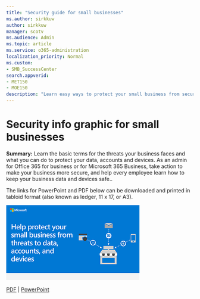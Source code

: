 ```yaml
---
title: "Security guide for small businesses"
ms.author: sirkkuw
author: sirkkuw
manager: scotv
ms.audience: Admin
ms.topic: article
ms.service: o365-administration
localization_priority: Normal
ms.custom:
- SMB_SuccessCenter
search.appverid:
- MET150
- MOE150
description: "Learn easy ways to protect your small business from security threats."
---
```


# Security info graphic for small businesses

**Summary:** Learn the basic terms for the threats your business faces and what you can do to protect your data, accounts and devices. As an admin for Office 365 for business or for Microsoft 365 Business, take action to make your business more secure, and help every employee learn how to keep your business data and devices safe..

The links for PowerPoint and PDF below can be downloaded and printed in tabloid format (also known as ledger, 11 x 17, or A3).

![Image for secure your small business info graphic](../media/smbthreatprotectioninfographic-thumbnail.png)

[PDF](https://github.com/MicrosoftDocs/OfficeDocs-O365ITPro/raw/public/Office365-SmallBusiness/downloads/smbthreatprotection-infographic.pdf) | [PowerPoint](https://github.com/MicrosoftDocs/OfficeDocs-O365ITPro/raw/public/Office365-SmallBusiness/downloads/smbthreatprotection-infographic.pptx)
